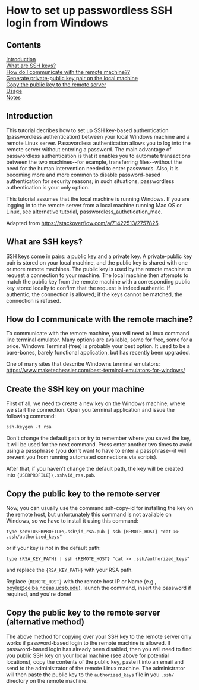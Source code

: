 # How to set up passwordless SSH login from Windows

## Contents

[Introduction](#introduction)  
[What are SSH keys?](#what)  
[How do I communicate with the remote machine??](#how)  
[Generate private-public key pair on the local machine](#generate-local)  
[Copy the public key to the remote server](#copy-remote)  
[Usage](#usage)  
[Notes](#note)  

<a name="introduction"></a>
## Introduction

This tutorial decribes how to set up SSH key-based authentication (passwordless authentication) between your local Windows machine and a remote Linux server. Passwordless authentication allows you to log into the remote server without entering a password. The main advantage of passwordless authentication is that it enables you to automate transactions between the two machines--for example, transferring files--without the need for the human intervention needed to enter passwords. Also, it is becoming more and more common to disable password-based authentication for security reasons; in such situations, passwordless authentication is your only option.

This tutorial assumes that the local machine is running Windows. If you are logging in to the remote server from a local machine running Mac OS or Linux, see alternative tutorial, passwordless\_authetication\_mac.

Adapted from https://stackoverflow.com/a/71422513/2757825.

<a name="what"></a>
## What are SSH keys?

SSH keys come in pairs: a public key and a private key. A private-public key pair is stored on your local machine, and the public key is shared with one or more remote machines. The public key is used by the remote machine to request a connection to your machine. The local machine then attempts to match the public key from the remote machine with a corresponding public key stored locally to confirm that the request is indeed authentic. If authentic, the connection is allowed; if the keys cannot be matched, the connection is refused.

<a name="how"></a>
## How do I communicate with the remote machine?

To communicate with the remote machine, you will need a Linux command line terminal emulator. Many options are available, some for free, some for a price. Windows Terminal (free) is probably your best option. It used to be a bare-bones, barely functional application, but has recently been upgraded. 

One of many sites that describe Windowns terminal emulators: https://www.maketecheasier.com/best-terminal-emulators-for-windows/

<a name="#generate-local"></a>
## Create the SSH key on your machine

First of all, we need to create a new key on the Windows machine, where we start the connection. Open you terminal application and issue the following command:

```
ssh-keygen -t rsa
```

Don't change the default path or try to remember where you saved the key, it will be used for the next command. Press enter another two times to avoid using a passphrase (you **don't** want to have to enter a passphrase--it will prevent you from running automated connections via scripts).

After that, if you haven't change the default path, the key will be created into `{USERPROFILE}\.ssh\id_rsa.pub`.

<a name="#copy-remote"></a>
## Copy the public key to the remote server

Now, you can usually use the command ssh-copy-id for installing the key on the remote host, but unfortunately this command is not available on Windows, so we have to install it using this command:

```
type $env:USERPROFILE\.ssh\id_rsa.pub | ssh {REMOTE_HOST} "cat >> .ssh/authorized_keys"
```

or if your key is not in the default path:

```
type {RSA_KEY_PATH} | ssh {REMOTE_HOST} "cat >> .ssh/authorized_keys"
```

and replace the `{RSA_KEY_PATH}` with your RSA path.

Replace `{REMOTE_HOST}` with the remote host IP or Name (e.g., boyle@ceiba.nceas.ucsb.edu), launch the command, insert the password if required, and you're done!

<a name="#copy-remote-alt"></a>
## Copy the public key to the remote server (alternative method)

The above method for copying over your SSH key to the remote server only works if password-based login to the remote machine is allowed. If password-based login has already been disabled, then you will need to find you public SSH key on your local machine (see above for potential locations), copy the contents of the public key, paste it into an email and send to the administrator of the remote Linux machine. The administrator will then paste the public key to the `authorized_keys` file in you `.ssh/` directory on the remote machine.

